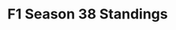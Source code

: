 ---
layout: seasons_fetch
slug: s38
title: F1 Season 38 Standings
description: F1 Season 38 Standings
permalink: '/:categories/standings'
category: f1
menu_title: F1 Standings
menu_icon: /assets/site-img/f1-48x48.png
menu_hide: false
---